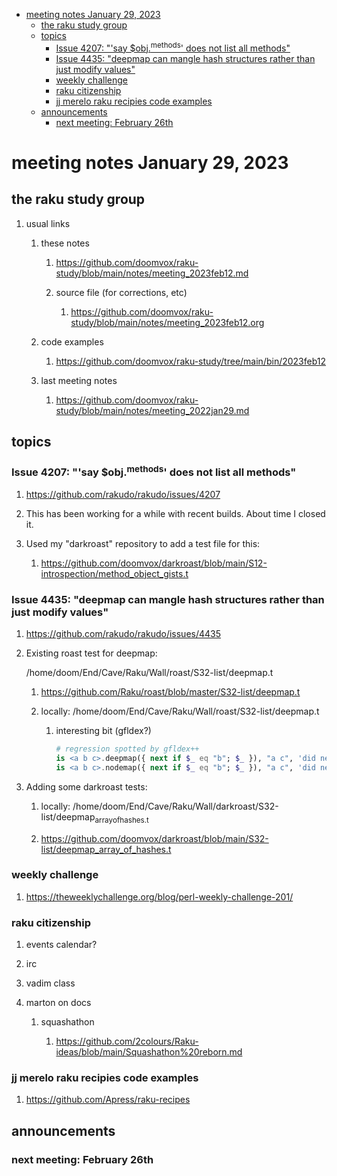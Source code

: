 - [meeting notes January 29, 2023](#org6264a94)
  - [the raku study group](#org03ef610)
  - [topics](#orgd2ff8a9)
    - [Issue 4207: "'say $obj.<sup>methods</sup>' does not list all methods"](#org6a2f793)
    - [Issue 4435: "deepmap can mangle hash structures rather than just modify values"](#orgf04eb02)
    - [weekly challenge](#org2907e2c)
    - [raku citizenship](#orgf375098)
    - [jj merelo raku recipies code examples](#orgf6a2a4d)
  - [announcements](#org4c851aa)
    - [next meeting: February 26th](#orgcb25e75)


<a id="org6264a94"></a>

# meeting notes January 29, 2023


<a id="org03ef610"></a>

## the raku study group

1.  usual links

    1.  these notes
    
        1.  <https://github.com/doomvox/raku-study/blob/main/notes/meeting_2023feb12.md>
        
        2.  source file (for corrections, etc)
        
            1.  <https://github.com/doomvox/raku-study/blob/main/notes/meeting_2023feb12.org>
    
    2.  code examples
    
        1.  <https://github.com/doomvox/raku-study/tree/main/bin/2023feb12>
    
    3.  last meeting notes
    
        1.  <https://github.com/doomvox/raku-study/blob/main/notes/meeting_2022jan29.md>


<a id="orgd2ff8a9"></a>

## topics


<a id="org6a2f793"></a>

### Issue 4207: "'say $obj.<sup>methods</sup>' does not list all methods"

1.  <https://github.com/rakudo/rakudo/issues/4207>

2.  This has been working for a while with recent builds.  About time I closed it.

3.  Used my "darkroast" repository to add a test file for this:

    1.  <https://github.com/doomvox/darkroast/blob/main/S12-introspection/method_object_gists.t>


<a id="orgf04eb02"></a>

### Issue 4435: "deepmap can mangle hash structures rather than just modify values"

1.  <https://github.com/rakudo/rakudo/issues/4435>

2.  Existing roast test for deepmap:

    /home/doom/End/Cave/Raku/Wall/roast/S32-list/deepmap.t
    
    1.  <https://github.com/Raku/roast/blob/master/S32-list/deepmap.t>
    
    2.  locally: /home/doom/End/Cave/Raku/Wall/roast/S32-list/deepmap.t
    
        1.  interesting bit (gfldex?)
        
            ```raku
            # regression spotted by gfldex++
            is <a b c>.deepmap({ next if $_ eq "b"; $_ }), "a c", 'did next work';
            is <a b c>.nodemap({ next if $_ eq "b"; $_ }), "a c", 'did next work';
            ```

3.  Adding some darkroast tests:

    1.  locally: /home/doom/End/Cave/Raku/Wall/darkroast/S32-list/deepmap<sub>array</sub><sub>of</sub><sub>hashes.t</sub>
    
    2.  <https://github.com/doomvox/darkroast/blob/main/S32-list/deepmap_array_of_hashes.t>


<a id="org2907e2c"></a>

### weekly challenge

1.  <https://theweeklychallenge.org/blog/perl-weekly-challenge-201/>


<a id="orgf375098"></a>

### raku citizenship

1.  events calendar?

2.  irc

3.  vadim class

4.  marton on docs

    1.  squashathon
    
        1.  <https://github.com/2colours/Raku-ideas/blob/main/Squashathon%20reborn.md>


<a id="orgf6a2a4d"></a>

### jj merelo raku recipies code examples

1.  <https://github.com/Apress/raku-recipes>


<a id="org4c851aa"></a>

## announcements


<a id="orgcb25e75"></a>

### next meeting: February 26th
